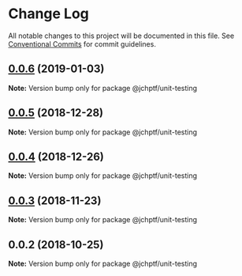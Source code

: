 # Change Log

All notable changes to this project will be documented in this file.
See [Conventional Commits](https://conventionalcommits.org) for commit guidelines.

## [0.0.6](https://github.com/jheinnic/portfolio-monorepo/compare/@jchptf/unit-testing@0.0.5...@jchptf/unit-testing@0.0.6) (2019-01-03)

**Note:** Version bump only for package @jchptf/unit-testing





## [0.0.5](https://github.com/jheinnic/portfolio-monorepo/compare/@jchptf/unit-testing@0.0.4...@jchptf/unit-testing@0.0.5) (2018-12-28)

**Note:** Version bump only for package @jchptf/unit-testing





## [0.0.4](https://github.com/jheinnic/portfolio-monorepo/compare/@jchptf/unit-testing@0.0.3...@jchptf/unit-testing@0.0.4) (2018-12-26)

**Note:** Version bump only for package @jchptf/unit-testing





## [0.0.3](https://github.com/jheinnic/portfolio-monorepo/compare/@jchptf/unit-testing@0.0.2...@jchptf/unit-testing@0.0.3) (2018-11-23)

**Note:** Version bump only for package @jchptf/unit-testing





## 0.0.2 (2018-10-25)

**Note:** Version bump only for package @jchptf/unit-testing
